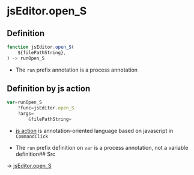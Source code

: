 # jsEditor.open_S

## Definition

```js.js
function jsEditor.open_S(
	${filePathString},
) -> runOpen_S
```

- The `run` prefix annotation is a process annotation
## Definition by js action

```js.js
var=runOpen_S
	?func=jsEditor.open_S
	?args=
		&filePathString=
```

- [js action](#) is annotation-oriented language based on javascript in `CommandClick`

- The `run` prefix definition on `var` is a process annotation, not a variable definition## Src

-> [jsEditor.open_S](https://github.com/puutaro/CommandClick/blob/master/app/src/main/java/com/puutaro/commandclick/fragment_lib/terminal_fragment/js_interface/edit/JsEditor.kt#L13)



